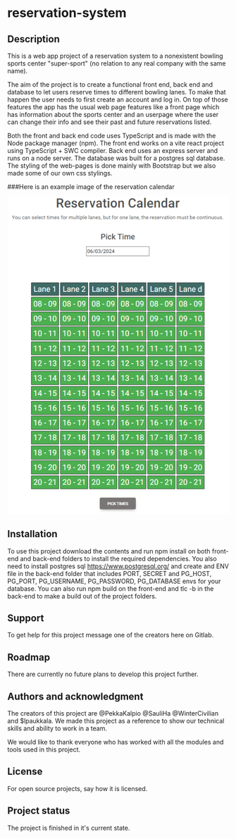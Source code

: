 # reservation-system


## Description
This is a web app project of a reservation system to a nonexistent bowling sports center "super-sport" (no relation to any real company with the same name). 

The aim of the project is to create a functional front end, back end and database to let users reserve times to different bowling lanes. To make that happen the user needs to first create an account and log in. On top of those features the app has the usual web page features like a front page which has information about the sports center and an userpage where the user can change their info and see their past and future reservations listed.

Both the front and back end code uses TypeScript and is made with the Node package manager (npm). The front end works on a vite react project using TypeScript + SWC compiler. Back end uses an express server and runs on a node server. The database was built for a postgres sql database. The styling of the web-pages is done mainly with Bootstrap but we also made some of our own css stylings.

###Here is an example image of the reservation calendar

![Reservation calendar](image.png)

## Installation
To use this project download the contents and run npm install on both front-end and back-end folders to install the required dependencies. You also need to install postgres sql https://www.postgresql.org/ and create and ENV file in the back-end folder that includes PORT, SECRET and PG_HOST, PG_PORT, PG_USERNAME, PG_PASSWORD, PG_DATABASE envs for your database. You can also run npm build on the front-end and tlc -b in the back-end to make a build out of the project folders.

## Support
To get help for this project message one of the creators here on Gitlab.

## Roadmap
There are currently no future plans to develop this project further.

## Authors and acknowledgment
The creators of this project are @PekkaKalpio @SauliHa @WinterCivilian and $lpaukkala. We made this project as a reference to show our technical skills and ability to work in a team. 

We would like to thank everyone who has worked with all the modules and tools used in this project.

## License
For open source projects, say how it is licensed.

## Project status
The project is finished in it's current state.